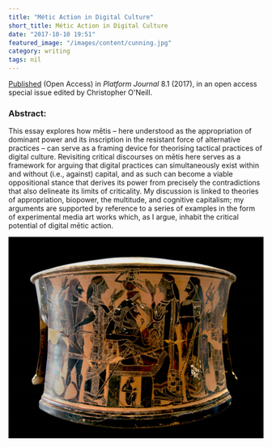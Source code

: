 ```yaml
---
title: "Métic Action in Digital Culture"
short_title: Métic Action in Digital Culture
date: "2017-10-10 19:51"
featured_image: "/images/content/cunning.jpg"
category: writing
tags: nil
---
```


[Published](https://platformjmc.com/2017/08/08/vol-8-1-cunning-knowledge-and-media-technologies/) (Open Access) in _Platform Journal_ 8.1 (2017), in an open access special issue edited by Christopher O'Neill.

### Abstract:

This essay explores how mētis – here understood as the appropriation of dominant power and its inscription in the resistant force of alternative practices – can serve as a framing device for theorising tactical practices of digital culture. Revisiting critical discourses on mētis here serves as a framework for arguing that digital practices can simultaneously exist within and without (i.e., against) capital, and as such can become a viable oppositional stance that derives its power from precisely the contradictions that also delineate its limits of criticality. My discussion is linked to theories of appropriation, biopower, the multitude, and cognitive capitalism; my arguments are supported by reference to a series of examples in the form of experimental media art works which, as I argue, inhabit the critical potential of digital mētic action.

![](/images/content/cunning.jpg)
